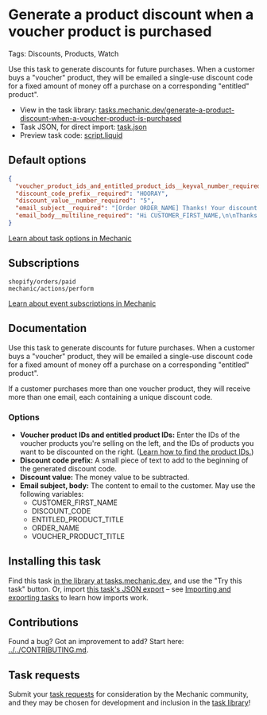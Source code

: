 # Generate a product discount when a voucher product is purchased

Tags: Discounts, Products, Watch

Use this task to generate discounts for future purchases. When a customer buys a "voucher" product, they will be emailed a single-use discount code for a fixed amount of money off a purchase on a corresponding "entitled" product".

* View in the task library: [tasks.mechanic.dev/generate-a-product-discount-when-a-voucher-product-is-purchased](https://tasks.mechanic.dev/generate-a-product-discount-when-a-voucher-product-is-purchased)
* Task JSON, for direct import: [task.json](../../tasks/generate-a-product-discount-when-a-voucher-product-is-purchased.json)
* Preview task code: [script.liquid](./script.liquid)

## Default options

```json
{
  "voucher_product_ids_and_entitled_product_ids__keyval_number_required": {},
  "discount_code_prefix__required": "HOORAY",
  "discount_value__number_required": "5",
  "email_subject__required": "[Order ORDER_NAME] Thanks! Your discount is attached.",
  "email_body__multiline_required": "Hi CUSTOMER_FIRST_NAME,\n\nThanks for your order! Here's your discount code:\n\n<code>DISCOUNT_CODE</code>\n\nYour purchase of VOUCHER_PRODUCT_TITLE has earned you a one-time discount on a future order of ENTITLED_PRODUCT_TITLE.\n\nThanks,\nThe team at {{ shop.name }}"
}
```

[Learn about task options in Mechanic](https://learn.mechanic.dev/core/tasks/options)

## Subscriptions

```liquid
shopify/orders/paid
mechanic/actions/perform
```

[Learn about event subscriptions in Mechanic](https://learn.mechanic.dev/core/tasks/subscriptions)

## Documentation

Use this task to generate discounts for future purchases. When a customer buys a "voucher" product, they will be emailed a single-use discount code for a fixed amount of money off a purchase on a corresponding "entitled" product".

If a customer purchases more than one voucher product, they will receive more than one email, each containing a unique discount code.

### Options

- **Voucher product IDs and entitled product IDs:** Enter the IDs of the voucher products you're selling on the left, and the IDs of products you want to be discounted on the right. ([Learn how to find the product IDs.](https://learn.mechanic.dev/techniques/finding-a-resource-id))
- **Discount code prefix:** A small piece of text to add to the beginning of the generated discount code.
- **Discount value:** The money value to be subtracted.
- **Email subject, body:** The content to email to the customer. May use the following variables:
  - CUSTOMER_FIRST_NAME
  - DISCOUNT_CODE
  - ENTITLED_PRODUCT_TITLE
  - ORDER_NAME
  - VOUCHER_PRODUCT_TITLE

## Installing this task

Find this task [in the library at tasks.mechanic.dev](https://tasks.mechanic.dev/generate-a-product-discount-when-a-voucher-product-is-purchased), and use the "Try this task" button. Or, import [this task's JSON export](../../tasks/generate-a-product-discount-when-a-voucher-product-is-purchased.json) – see [Importing and exporting tasks](https://learn.mechanic.dev/core/tasks/import-and-export) to learn how imports work.

## Contributions

Found a bug? Got an improvement to add? Start here: [../../CONTRIBUTING.md](../../CONTRIBUTING.md).

## Task requests

Submit your [task requests](https://mechanic.canny.io/task-requests) for consideration by the Mechanic community, and they may be chosen for development and inclusion in the [task library](https://tasks.mechanic.dev/)!
